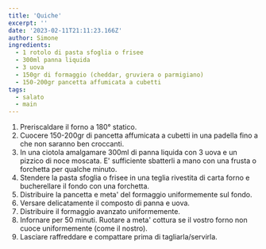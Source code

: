 ```yaml
---
title: 'Quiche'
excerpt: ''
date: '2023-02-11T21:11:23.166Z'
author: Simone
ingredients:
  - 1 rotolo di pasta sfoglia o frisee
  - 300ml panna liquida
  - 3 uova
  - 150gr di formaggio (cheddar, gruviera o parmigiano)
  - 150-200gr pancetta affumicata a cubetti
tags:
  - salato
  - main
---
```


1. Preriscaldare il forno a 180° statico.
2. Cuocere 150-200gr di pancetta affumicata a cubetti in una padella fino a che non saranno ben croccanti.
3. In una ciotola amalgamare 300ml di panna liquida con 3 uova e un pizzico di noce moscata. E' sufficiente sbatterli a mano con una frusta o forchetta per qualche minuto.
4. Stendere la pasta sfoglia o frisee in una teglia rivestita di carta forno e bucherellare il fondo con una forchetta.
5. Distribuire la pancetta e meta' del formaggio uniformemente sul fondo.
6. Versare delicatamente il composto di panna e uova.
7. Distribuire il formaggio avanzato uniformemente.
8. Infornare per 50 minuti. Ruotare a meta' cottura se il vostro forno non cuoce uniformemente (come il nostro).
9. Lasciare raffreddare e compattare prima di tagliarla/servirla.
